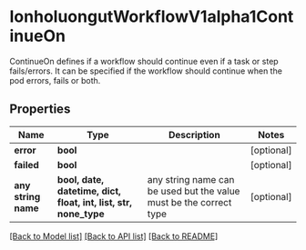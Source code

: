 # IonholuongutWorkflowV1alpha1ContinueOn

ContinueOn defines if a workflow should continue even if a task or step fails/errors. It can be specified if the workflow should continue when the pod errors, fails or both.

## Properties
Name | Type | Description | Notes
------------ | ------------- | ------------- | -------------
**error** | **bool** |  | [optional] 
**failed** | **bool** |  | [optional] 
**any string name** | **bool, date, datetime, dict, float, int, list, str, none_type** | any string name can be used but the value must be the correct type | [optional]

[[Back to Model list]](../README.md#documentation-for-models) [[Back to API list]](../README.md#documentation-for-api-endpoints) [[Back to README]](../README.md)


